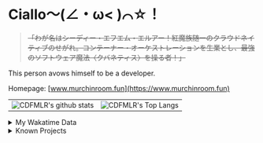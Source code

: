 # Ciallo～(∠・ω< )⌒☆！

> ~~「わが名はシーディー・エフエム・エルアー！紅魔族随一のクラウドネイティブのせがれ。コンテーナー・オーケストレーションを生業とし、最強のソフトウェア魔法〈クバネティス〉を操る者！」~~

This person avows himself to be a developer.

Homepage: [www.murchinroom.fun](https://www.murchinroom.fun)

<!-- <details> -->
 
<!-- <summary>My GitHub Stats</summary> -->

<!-- [![CDFMLR's github stats](https://github-readme-stats.vercel.app/api?username=cdfmlr&count_private=true&show_icons=true&hide_rank=true&hide=contribs)](https://github.com/anuraghazra/github-readme-stats)   ![CDFMLR's Top Langs](https://github-readme-stats.vercel.app/api/top-langs/?username=cdfmlr&layout=compact&hide=jupyter%20notebook,stylus,tex) -->

<table>
	<tr>
		<td valign="center">
    		<img src="https://github-readme-stats.vercel.app/api?username=cdfmlr&count_private=true&show_icons=true&hide_rank=true&hide=contribs" alt="CDFMLR's github stats" />
		</td>
		<td valign="center">
    		<img src="https://github-readme-stats.vercel.app/api/top-langs/?username=cdfmlr&layout=compact&hide=jupyter%20notebook,stylus,tex" alt="CDFMLR's Top Langs" />
		</td>
	</tr>
</table>

<!-- </details>  -->


<details>

<summary>My Wakatime Data</summary>

<!--START_SECTION:waka-->
![Lines of code](https://img.shields.io/badge/From%20Hello%20World%20I%27ve%20Written-10.3%20million%20lines%20of%20code-blue)

**🐱 My GitHub Data** 

> 📦 851.0 kB Used in GitHub's Storage 
 > 
> 🏆 268 Contributions in the Year 2025
 > 
> 🚫 Not Opted to Hire
 > 
> 📜 95 Public Repositories 
 > 
> 🔑 37 Private Repositories 
 > 
**I'm an Early 🐤** 

```text
🌞 Morning                2390 commits        ██████░░░░░░░░░░░░░░░░░░░   23.59 % 
🌆 Daytime                4490 commits        ███████████░░░░░░░░░░░░░░   44.32 % 
🌃 Evening                3175 commits        ████████░░░░░░░░░░░░░░░░░   31.34 % 
🌙 Night                  75 commits          ░░░░░░░░░░░░░░░░░░░░░░░░░   00.74 % 
```
📅 **I'm Most Productive on Tuesday** 

```text
Monday                   1323 commits        ███░░░░░░░░░░░░░░░░░░░░░░   13.06 % 
Tuesday                  1804 commits        ████░░░░░░░░░░░░░░░░░░░░░   17.81 % 
Wednesday                1748 commits        ████░░░░░░░░░░░░░░░░░░░░░   17.26 % 
Thursday                 1456 commits        ████░░░░░░░░░░░░░░░░░░░░░   14.37 % 
Friday                   1513 commits        ████░░░░░░░░░░░░░░░░░░░░░   14.94 % 
Saturday                 1249 commits        ███░░░░░░░░░░░░░░░░░░░░░░   12.33 % 
Sunday                   1037 commits        ███░░░░░░░░░░░░░░░░░░░░░░   10.24 % 
```


📊 **This Week I Spent My Time On** 

```text
💬 Programming Languages: 
No Activity Tracked This Week
```

**I Mostly Code in Go** 

```text
Go                       38 repos            ████████░░░░░░░░░░░░░░░░░   33.63 % 
Python                   21 repos            █████░░░░░░░░░░░░░░░░░░░░   18.58 % 
TeX                      8 repos             ██░░░░░░░░░░░░░░░░░░░░░░░   07.08 % 
Shell                    3 repos             █░░░░░░░░░░░░░░░░░░░░░░░░   02.65 % 
TypeScript               2 repos             ░░░░░░░░░░░░░░░░░░░░░░░░░   01.77 % 
```



**Timeline**

![Lines of Code chart](https://raw.githubusercontent.com/cdfmlr/cdfmlr/master/assets/bar_graph.png)


 Last Updated on 31/03/2025 01:58:19 UTC
<!--END_SECTION:waka-->

</details>

<details>

<summary>Known Projects</summary>

[![Star History Chart](https://api.star-history.com/svg?repos=cdfmlr/pyflowchart,cdfmlr/muvtuber,cdfmlr/crud,cdfmlr/murecom-verse-1,cdfmlr/murecom-intro&type=Date)](https://star-history.com/#cdfmlr/pyflowchart&cdfmlr/muvtuber&cdfmlr/crud&cdfmlr/murecom-verse-1&cdfmlr/murecom-intro&Date)

 </details>

